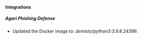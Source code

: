 #### Integrations
##### Agari Phishing Defense
- Updated the Docker image to: *demisto/python3:3.9.8.24399*.
